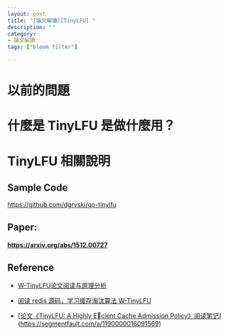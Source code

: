 ```yaml
---
layout: post
title: "[論文解讀][TinyLFU] "
description: ""
category: 
- 論文解讀
tags: ["bloom filter"]

---
```



# 以前的問題

# 什麼是 TinyLFU 是做什麼用？

# TinyLFU 相關說明






## Sample Code

https://github.com/dgryski/go-tinylfu



## Paper:

#### https://arxiv.org/abs/1512.00727








## Reference

- [W-TinyLFU论文阅读与原理分析​](https://www.modb.pro/db/218970)
- [阅读 redis 源码，学习缓存淘汰算法 W-TinyLFU](https://mytechshares.com/2021/11/07/redis-known-lru-wtinylfu/)

- [[论文《TinyLFU: A Highly Ecient Cache Admission Policy》阅读笔记](https://segmentfault.com/a/1190000016091569)](https://segmentfault.com/a/1190000016091569)
